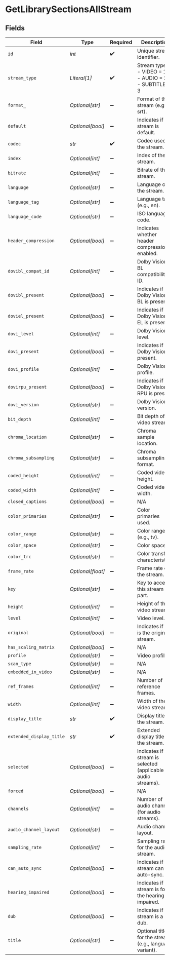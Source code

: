 # GetLibrarySectionsAllStream


## Fields

| Field                                                                | Type                                                                 | Required                                                             | Description                                                          | Example                                                              |
| -------------------------------------------------------------------- | -------------------------------------------------------------------- | -------------------------------------------------------------------- | -------------------------------------------------------------------- | -------------------------------------------------------------------- |
| `id`                                                                 | *int*                                                                | :heavy_check_mark:                                                   | Unique stream identifier.                                            | 1002625                                                              |
| `stream_type`                                                        | *Literal[1]*                                                         | :heavy_check_mark:                                                   | Stream type:<br/>  - VIDEO = 1<br/>  - AUDIO = 2<br/>  - SUBTITLE = 3<br/> |                                                                      |
| `format_`                                                            | *Optional[str]*                                                      | :heavy_minus_sign:                                                   | Format of the stream (e.g., srt).                                    | srt                                                                  |
| `default`                                                            | *Optional[bool]*                                                     | :heavy_minus_sign:                                                   | Indicates if this stream is default.                                 | true                                                                 |
| `codec`                                                              | *str*                                                                | :heavy_check_mark:                                                   | Codec used by the stream.                                            | hevc                                                                 |
| `index`                                                              | *Optional[int]*                                                      | :heavy_minus_sign:                                                   | Index of the stream.                                                 | 0                                                                    |
| `bitrate`                                                            | *Optional[int]*                                                      | :heavy_minus_sign:                                                   | Bitrate of the stream.                                               | 24743                                                                |
| `language`                                                           | *Optional[str]*                                                      | :heavy_minus_sign:                                                   | Language of the stream.                                              | English                                                              |
| `language_tag`                                                       | *Optional[str]*                                                      | :heavy_minus_sign:                                                   | Language tag (e.g., en).                                             | en                                                                   |
| `language_code`                                                      | *Optional[str]*                                                      | :heavy_minus_sign:                                                   | ISO language code.                                                   | eng                                                                  |
| `header_compression`                                                 | *Optional[bool]*                                                     | :heavy_minus_sign:                                                   | Indicates whether header compression is enabled.                     | true                                                                 |
| `dovibl_compat_id`                                                   | *Optional[int]*                                                      | :heavy_minus_sign:                                                   | Dolby Vision BL compatibility ID.                                    | 1                                                                    |
| `dovibl_present`                                                     | *Optional[bool]*                                                     | :heavy_minus_sign:                                                   | Indicates if Dolby Vision BL is present.                             | true                                                                 |
| `doviel_present`                                                     | *Optional[bool]*                                                     | :heavy_minus_sign:                                                   | Indicates if Dolby Vision EL is present.                             | false                                                                |
| `dovi_level`                                                         | *Optional[int]*                                                      | :heavy_minus_sign:                                                   | Dolby Vision level.                                                  | 6                                                                    |
| `dovi_present`                                                       | *Optional[bool]*                                                     | :heavy_minus_sign:                                                   | Indicates if Dolby Vision is present.                                | true                                                                 |
| `dovi_profile`                                                       | *Optional[int]*                                                      | :heavy_minus_sign:                                                   | Dolby Vision profile.                                                | 8                                                                    |
| `dovirpu_present`                                                    | *Optional[bool]*                                                     | :heavy_minus_sign:                                                   | Indicates if Dolby Vision RPU is present.                            | true                                                                 |
| `dovi_version`                                                       | *Optional[str]*                                                      | :heavy_minus_sign:                                                   | Dolby Vision version.                                                | 1.0                                                                  |
| `bit_depth`                                                          | *Optional[int]*                                                      | :heavy_minus_sign:                                                   | Bit depth of the video stream.                                       | 10                                                                   |
| `chroma_location`                                                    | *Optional[str]*                                                      | :heavy_minus_sign:                                                   | Chroma sample location.                                              | topleft                                                              |
| `chroma_subsampling`                                                 | *Optional[str]*                                                      | :heavy_minus_sign:                                                   | Chroma subsampling format.                                           | 4:2:0                                                                |
| `coded_height`                                                       | *Optional[int]*                                                      | :heavy_minus_sign:                                                   | Coded video height.                                                  | 1608                                                                 |
| `coded_width`                                                        | *Optional[int]*                                                      | :heavy_minus_sign:                                                   | Coded video width.                                                   | 3840                                                                 |
| `closed_captions`                                                    | *Optional[bool]*                                                     | :heavy_minus_sign:                                                   | N/A                                                                  | true                                                                 |
| `color_primaries`                                                    | *Optional[str]*                                                      | :heavy_minus_sign:                                                   | Color primaries used.                                                | bt2020                                                               |
| `color_range`                                                        | *Optional[str]*                                                      | :heavy_minus_sign:                                                   | Color range (e.g., tv).                                              | tv                                                                   |
| `color_space`                                                        | *Optional[str]*                                                      | :heavy_minus_sign:                                                   | Color space.                                                         | bt2020nc                                                             |
| `color_trc`                                                          | *Optional[str]*                                                      | :heavy_minus_sign:                                                   | Color transfer characteristics.                                      | smpte2084                                                            |
| `frame_rate`                                                         | *Optional[float]*                                                    | :heavy_minus_sign:                                                   | Frame rate of the stream.                                            | 23.976                                                               |
| `key`                                                                | *Optional[str]*                                                      | :heavy_minus_sign:                                                   | Key to access this stream part.                                      | /library/streams/216389                                              |
| `height`                                                             | *Optional[int]*                                                      | :heavy_minus_sign:                                                   | Height of the video stream.                                          | 1602                                                                 |
| `level`                                                              | *Optional[int]*                                                      | :heavy_minus_sign:                                                   | Video level.                                                         | 150                                                                  |
| `original`                                                           | *Optional[bool]*                                                     | :heavy_minus_sign:                                                   | Indicates if this is the original stream.                            | true                                                                 |
| `has_scaling_matrix`                                                 | *Optional[bool]*                                                     | :heavy_minus_sign:                                                   | N/A                                                                  | false                                                                |
| `profile`                                                            | *Optional[str]*                                                      | :heavy_minus_sign:                                                   | Video profile.                                                       | main 10                                                              |
| `scan_type`                                                          | *Optional[str]*                                                      | :heavy_minus_sign:                                                   | N/A                                                                  | progressive                                                          |
| `embedded_in_video`                                                  | *Optional[str]*                                                      | :heavy_minus_sign:                                                   | N/A                                                                  | progressive                                                          |
| `ref_frames`                                                         | *Optional[int]*                                                      | :heavy_minus_sign:                                                   | Number of reference frames.                                          | 1                                                                    |
| `width`                                                              | *Optional[int]*                                                      | :heavy_minus_sign:                                                   | Width of the video stream.                                           | 3840                                                                 |
| `display_title`                                                      | *str*                                                                | :heavy_check_mark:                                                   | Display title for the stream.                                        | 4K DoVi/HDR10 (HEVC Main 10)                                         |
| `extended_display_title`                                             | *str*                                                                | :heavy_check_mark:                                                   | Extended display title for the stream.                               | 4K DoVi/HDR10 (HEVC Main 10)                                         |
| `selected`                                                           | *Optional[bool]*                                                     | :heavy_minus_sign:                                                   | Indicates if this stream is selected (applicable for audio streams). | true                                                                 |
| `forced`                                                             | *Optional[bool]*                                                     | :heavy_minus_sign:                                                   | N/A                                                                  | true                                                                 |
| `channels`                                                           | *Optional[int]*                                                      | :heavy_minus_sign:                                                   | Number of audio channels (for audio streams).                        | 6                                                                    |
| `audio_channel_layout`                                               | *Optional[str]*                                                      | :heavy_minus_sign:                                                   | Audio channel layout.                                                | 5.1(side)                                                            |
| `sampling_rate`                                                      | *Optional[int]*                                                      | :heavy_minus_sign:                                                   | Sampling rate for the audio stream.                                  | 48000                                                                |
| `can_auto_sync`                                                      | *Optional[bool]*                                                     | :heavy_minus_sign:                                                   | Indicates if the stream can auto-sync.                               | false                                                                |
| `hearing_impaired`                                                   | *Optional[bool]*                                                     | :heavy_minus_sign:                                                   | Indicates if the stream is for the hearing impaired.                 | true                                                                 |
| `dub`                                                                | *Optional[bool]*                                                     | :heavy_minus_sign:                                                   | Indicates if the stream is a dub.                                    | true                                                                 |
| `title`                                                              | *Optional[str]*                                                      | :heavy_minus_sign:                                                   | Optional title for the stream (e.g., language variant).              | SDH                                                                  |